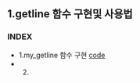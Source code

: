 ## 1.getline 함수 구현및 사용법
### INDEX
* 1.my_getline 함수 구현 [code](https://github.com/csbyun-data/C-Pro/blob/main/chap03/getline/my_getline.c)
* 2. 
